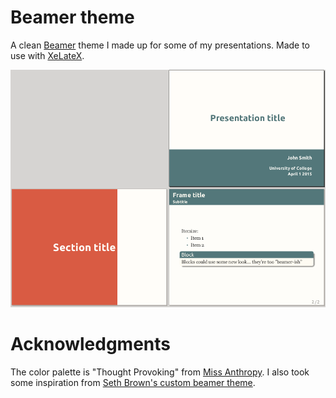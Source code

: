 # Beamer theme

A clean [Beamer](https://bitbucket.org/rivanvx/beamer/wiki/Home) theme
I made up for some of my presentations.  Made to use with [XeLateX](http://scripts.sil.org/cms/scripts/page.php?site_id=nrsi&id=xetex).

![Screenshot](http://github.com/fmdkdd/beamer-theme/raw/master/screen.png)

# Acknowledgments

The color palette is "Thought Provoking" from [Miss Anthropy](http://www.colourlovers.com/palette/694737/Thought_Provoking).  I also took some inspiration from [Seth Brown's custom beamer theme](http://www.drbunsen.org/custom-beamer-theme.html).
